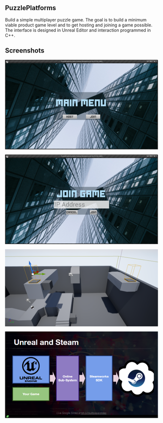 PuzzlePlatforms
--------------------------------------------------------------------------------

Build a simple multiplayer puzzle game. The goal is to build a minimum viable
product game level and to get hosting and joining a game possible. The interface
is designed in Unreal Editor and interaction programmed in C++.

## Screenshots

![MainMenu](Saved/Screenshots/Windows/MainMenu.png)

![JoinMenu](Saved/Screenshots/Windows/JoinMenu.png)

![Level Overview Screenshot](Saved/Screenshots/Windows/ScreenShot00000.png)

![Unreal Subsystem](Saved/Screenshots/Windows/UnrealSubsystem.png)
